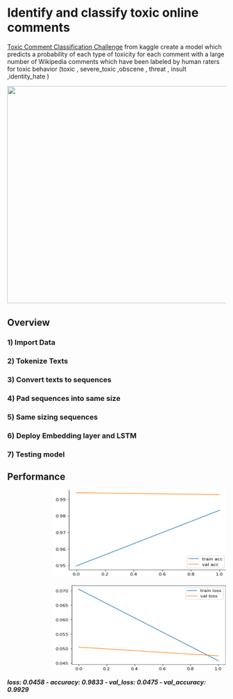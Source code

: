 # Identify and classify toxic online comments
[Toxic Comment Classification Challenge](https://www.kaggle.com/c/jigsaw-toxic-comment-classification-challenge/data) from kaggle create a model which predicts a probability of each type of toxicity for each comment with a large number of Wikipedia comments which have been labeled by human raters for toxic behavior (toxic , severe_toxic ,obscene , threat , insult ,identity_hate ) 

<p align="center">
  <img width="900" height="500" src="https://storage.googleapis.com/kaggle-media/competitions/jigsaw/003-avatar.png">
</p>

## Overview

### 1) Import Data

### 2) Tokenize Texts

### 3) Convert texts to sequences

### 4) Pad sequences into same size

### 5) Same sizing sequences

### 6) Deploy Embedding layer and LSTM 

### 7) Testing model 

## Performance

<p align="right">
  <img width="400" height="200" src="acc.png">
</p>

<p align="right">
  <img width="400" height="200" src="loss.png">
</p>

***loss: 0.0458 - accuracy: 0.9833 - val_loss: 0.0475 - val_accuracy: 0.9929***
